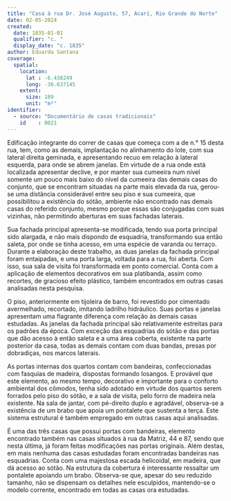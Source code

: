 ```yaml
---
title: "Casa à rua Dr. José Augusto, 57, Acarí, Rio Grande do Norte"
date: 02-05-2024
created:
  date: 1835-01-01
  qualifier: "c. "
  display_date: "c. 1835"
author: Eduarda Santana
coverage:
  spatial:
    location:
      lat : -6.438249
      long: -36.637145
    extent:
      size: 189
      unit: "m²"
identifier:
  - source: "Documentário de casas tradicionais"
    id    : 0021
---
```


Edificação integrante do correr de casas que começa com a de n.° 15 desta rua, tem, como as demais, implantação no alinhamento do lote, com sua lateral direita geminada, e apresentando recuo em relação à lateral esquerda, para onde se abrem janelas. Em virtude de a rua onde está localizada apresentar declive, e por manter sua cumeeira num nível somente um pouco mais baixo do nível da cumeeira das demais casas do conjunto, que se encontram situadas na parte mais elevada da rua, gerou-se uma distância considerável entre seu piso e sua cumeeira, que possibilitou a existência do sótão, ambiente não encontrado nas demais casas do referido conjunto, mesmo porque essas são conjugadas com suas vizinhas, não permitindo aberturas em suas fachadas laterais.

Sua fachada principal apresenta-se modificada, tendo sua porta principal sido alargada, e não mais dispondo de esquadria, transformando sua então saleta, por onde se tinha acesso, em uma espécie de varanda ou terraço. Durante a elaboração deste trabalho, as duas janelas da fachada principal foram entaipadas, e uma porta larga, voltada para a rua, foi aberta. Com isso, sua sala de visita foi transformada em ponto comercial. Conta com a aplicação de elementos decorativos em sua platibanda, assim como recortes, de gracioso efeito plástico, também encontrados em outras casas analisadas nesta pesquisa.

O piso, anteriormente em tijoleira de barro, foi revestido por cimentado avermelhado, recortado, imitando ladrilho hidráulico. Suas portas e janelas apresentam uma flagrante diferença com relação às demais casas estudadas. As janelas da fachada principal são relativamente estreitas para os padrões da época. Com exceção das esquadrias do sótão e das portas que dão acesso à então saleta e a uma área coberta, existente na parte posterior da casa, todas as demais contam com duas bandas, presas por dobradiças, nos marcos laterais. 

As portas internas dos quartos contam com bandeiras, confeccionadas com fasquias de madeira, dispostas formando losangos. E provável que este elemento, ao mesmo tempo, decorativo e importante para o conforto ambiental dos cômodos, tenha sido adotado em virtude dos quartos serem forrados pelo piso do sótão, e a sala de visita, pelo forro de madeira nela existente. Na sala de jantar, com pé-direito duplo e agradável, observa-se a existência de um brabo que apoia um pontalete que sustenta a terça. Este sistema estrutural é também empregado em outras casas aqui analisadas.

É uma das três casas que possui portas com bandeiras, elemento encontrado também nas casas situados à rua da Matriz, 44 e 87, sendo que nesta última, já foram feitas modificações nas portas originais. Além destas, em mais nenhuma das casas estudadas foram encontradas bandeiras nas esquadrias. Conta com uma majestosa escada helicoidal, em madeira, que dá acesso ao sótão. Na estrutura da cobertura é interessante ressaltar um pontalete apoiando um brabo. Observa-se que, apesar do seu reduzido tamanho, não se dispensam os detalhes nele esculpidos, mantendo-se o modelo corrente, encontrado em todas as casas ora estudadas.
